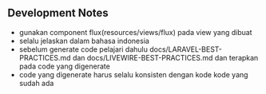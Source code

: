 ## Development Notes
- gunakan component flux(resources/views/flux) pada view yang dibuat
- selalu jelaskan dalam bahasa indonesia
- sebelum generate code pelajari dahulu docs/LARAVEL-BEST-PRACTICES.md dan docs/LIVEWIRE-BEST-PRACTICES.md dan terapkan pada code yang digenerate
- code yang digenerate harus selalu konsisten dengan kode kode yang sudah ada

